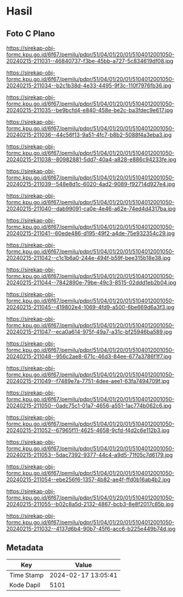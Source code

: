 # Hasil

## Foto C Plano

https://sirekap-obj-formc.kpu.go.id/6f67/pemilu/pdpr/51/04/01/20/01/5104012001050-20240215-211031--46840737-f3be-45bb-a727-5c834619df08.jpg

https://sirekap-obj-formc.kpu.go.id/6f67/pemilu/pdpr/51/04/01/20/01/5104012001050-20240215-211034--b2c1b38d-4e33-4495-9f3c-110f7976fb36.jpg

https://sirekap-obj-formc.kpu.go.id/6f67/pemilu/pdpr/51/04/01/20/01/5104012001050-20240215-211035--be9bcfd4-e840-458e-be2c-ba3fdec9e617.jpg

https://sirekap-obj-formc.kpu.go.id/6f67/pemilu/pdpr/51/04/01/20/01/5104012001050-20240215-211036--44c56f13-9a51-4fc7-b8b2-5088f4a3eba3.jpg

https://sirekap-obj-formc.kpu.go.id/6f67/pemilu/pdpr/51/04/01/20/01/5104012001050-20240215-211038--80982881-5dd7-40a4-a828-e886c94233fe.jpg

https://sirekap-obj-formc.kpu.go.id/6f67/pemilu/pdpr/51/04/01/20/01/5104012001050-20240215-211039--548e8d1c-6020-4ad2-9089-f92714d927e4.jpg

https://sirekap-obj-formc.kpu.go.id/6f67/pemilu/pdpr/51/04/01/20/01/5104012001050-20240215-211040--dab99091-ca0e-4e46-a62e-74ed4d4317ba.jpg

https://sirekap-obj-formc.kpu.go.id/6f67/pemilu/pdpr/51/04/01/20/01/5104012001050-20240215-211041--60ede486-d195-49f2-a4de-75e932354c29.jpg

https://sirekap-obj-formc.kpu.go.id/6f67/pemilu/pdpr/51/04/01/20/01/5104012001050-20240215-211042--c1c1b6a0-244e-494f-b59f-bee315b18e38.jpg

https://sirekap-obj-formc.kpu.go.id/6f67/pemilu/pdpr/51/04/01/20/01/5104012001050-20240215-211044--7842890e-79be-49c3-8515-02ddd1eb2b04.jpg

https://sirekap-obj-formc.kpu.go.id/6f67/pemilu/pdpr/51/04/01/20/01/5104012001050-20240215-211045--419802e4-1069-4fd9-a500-6be669d6a3f3.jpg

https://sirekap-obj-formc.kpu.go.id/6f67/pemilu/pdpr/51/04/01/20/01/5104012001050-20240215-211047--eca0a614-975f-49a7-a31c-bf25946ba589.jpg

https://sirekap-obj-formc.kpu.go.id/6f67/pemilu/pdpr/51/04/01/20/01/5104012001050-20240215-211048--956c2ae8-671c-46d3-84ee-677a3786f1f7.jpg

https://sirekap-obj-formc.kpu.go.id/6f67/pemilu/pdpr/51/04/01/20/01/5104012001050-20240215-211049--f7489e7a-7751-4dee-aee1-63fa7494709f.jpg

https://sirekap-obj-formc.kpu.go.id/6f67/pemilu/pdpr/51/04/01/20/01/5104012001050-20240215-211050--0adc75c1-01a7-4656-a551-1ac774b062c6.jpg

https://sirekap-obj-formc.kpu.go.id/6f67/pemilu/pdpr/51/04/01/20/01/5104012001050-20240215-211052--67965f11-4625-4658-9cfd-f4d2c6e112b3.jpg

https://sirekap-obj-formc.kpu.go.id/6f67/pemilu/pdpr/51/04/01/20/01/5104012001050-20240215-211053--5dac7392-9377-44c4-a9d5-71f05c7d6179.jpg

https://sirekap-obj-formc.kpu.go.id/6f67/pemilu/pdpr/51/04/01/20/01/5104012001050-20240215-211054--ebe256f6-1357-4b82-ae4f-ffd0b16ab4b2.jpg

https://sirekap-obj-formc.kpu.go.id/6f67/pemilu/pdpr/51/04/01/20/01/5104012001050-20240215-211055--b02c8a5d-2132-4867-bcb3-8e8f2017c85b.jpg

https://sirekap-obj-formc.kpu.go.id/6f67/pemilu/pdpr/51/04/01/20/01/5104012001050-20240215-211032--4137d6b4-90b7-45f6-acc6-b225e449b74d.jpg


## Metadata

| Key        | Value               |
| ---------- | ------------------- |
| Time Stamp | 2024-02-17 13:05:41 |
| Kode Dapil | 5101                |



